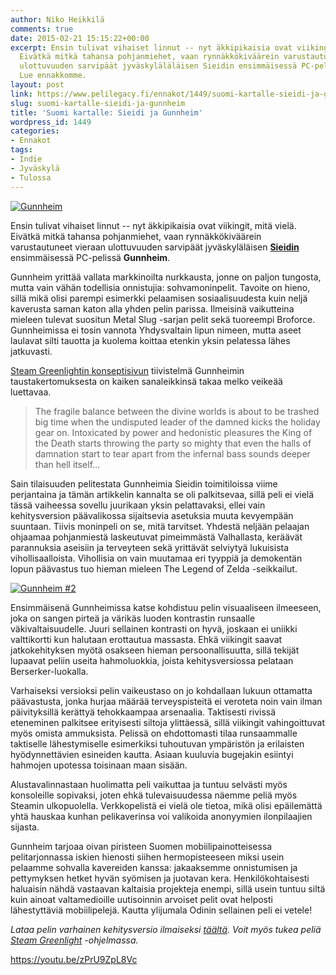 ```yaml
---
author: Niko Heikkilä
comments: true
date: 2015-02-21 15:15:22+00:00
excerpt: Ensin tulivat vihaiset linnut -- nyt äkkipikaisia ovat viikingit, mitä vielä.
  Eivätkä mitkä tahansa pohjanmiehet, vaan rynnäkkökiväärein varustautuneet vieraan
  ulottuvuuden sarvipäät jyväskyläläläisen Sieidin ensimmäisessä PC-pelissä Gunnheim.
  Lue ennakkomme.
layout: post
link: https://www.pelilegacy.fi/ennakot/1449/suomi-kartalle-sieidi-ja-gunnheim
slug: suomi-kartalle-sieidi-ja-gunnheim
title: 'Suomi kartalle: Sieidi ja Gunnheim'
wordpress_id: 1449
categories:
- Ennakot
tags:
- Indie
- Jyväskylä
- Tulossa
---
```


[![Gunnheim](http://www.pelilegacy.fi/wp-content/uploads/2015/02/gunnheim-1050x408.jpg)](http://www.pelilegacy.fi/wp-content/uploads/2015/02/gunnheim.jpg)

Ensin tulivat vihaiset linnut -- nyt äkkipikaisia ovat viikingit, mitä vielä. Eivätkä mitkä tahansa pohjanmiehet, vaan rynnäkkökiväärein varustautuneet vieraan ulottuvuuden sarvipäät jyväskyläläisen [**Sieidin**](http://sieidi.com) ensimmäisessä PC-pelissä **Gunnheim**.

Gunnheim yrittää vallata markkinoilta nurkkausta, jonne on paljon tungosta, mutta vain vähän todellisia onnistujia: sohvamoninpelit. Tavoite on hieno, sillä mikä olisi parempi esimerkki pelaamisen sosiaalisuudesta kuin neljä kaverusta saman katon alla yhden pelin parissa. Ilmeisinä vaikutteina mieleen tulevat suositun Metal Slug -sarjan pelit sekä tuoreempi Broforce. Gunnheimissa ei tosin vannota Yhdysvaltain lipun nimeen, mutta aseet laulavat silti tauotta ja kuolema koittaa etenkin yksin pelatessa lähes jatkuvasti.

[Steam Greenlightin konseptisivun](http://steamcommunity.com/sharedfiles/filedetails/?id=387718309&searchtext=) tiivistelmä Gunnheimin taustakertomuksesta on kaiken sanaleikkinsä takaa melko veikeää luettavaa.



<blockquote>The fragile balance between the divine worlds is about to be trashed big time when the undisputed leader of the damned kicks the holiday gear on. Intoxicated by power and hedonistic pleasures the King of the Death starts throwing the party so mighty that even the halls of damnation start to tear apart from the infernal bass sounds deeper than hell itself…</blockquote>



Sain tilaisuuden pelitestata Gunnheimia Sieidin toimitiloissa viime perjantaina ja tämän artikkelin kannalta se oli palkitsevaa, sillä peli ei vielä tässä vaiheessa sovellu juurikaan yksin pelattavaksi, ellei vain kehitysversion päävalikossa sijaitsevia asetuksia muuta kevyempään suuntaan. Tiivis moninpeli on se, mitä tarvitset. Yhdestä neljään pelaajan ohjaamaa pohjanmiestä laskeutuvat pimeimmästä Valhallasta, keräävät parannuksia aseisiin ja terveyteen sekä yrittävät selviytyä lukuisista vihollisaalloista. Vihollisia on vain muutamaa eri tyyppiä ja demokentän lopun päävastus tuo hieman mieleen The Legend of Zelda -seikkailut.

[![Gunnheim #2](http://www.pelilegacy.fi/wp-content/uploads/2015/02/gunnheim-2-1050x591.jpg)](http://www.pelilegacy.fi/wp-content/uploads/2015/02/gunnheim-2.jpg)

Ensimmäisenä Gunnheimissa katse kohdistuu pelin visuaaliseen ilmeeseen, joka on sangen pirteä ja värikäs luoden kontrastin runsaalle väkivaltaisuudelle. Juuri sellainen kontrasti on hyvä, joskaan ei uniikki valttikortti kun halutaan erottautua massasta. Ehkä viikingit saavat jatkokehityksen myötä osakseen hieman persoonallisuutta, sillä tekijät lupaavat peliin useita hahmoluokkia, joista kehitysversiossa pelataan Berserker-luokalla.

Varhaiseksi versioksi pelin vaikeustaso on jo kohdallaan lukuun ottamatta päävastusta, jonka hurjaa määrää terveyspisteitä ei veroteta noin vain ilman päivityksillä kerättyä tehokkaampaa arsenaalia. Taktisesti rivissä eteneminen palkitsee erityisesti siltoja ylittäessä, sillä viikingit vahingoittuvat myös omista ammuksista. Pelissä on ehdottomasti tilaa runsaammalle taktiselle lähestymiselle esimerkiksi tuhoutuvan ympäristön ja erilaisten hyödynnettävien esineiden kautta. Asiaan kuuluvia bugejakin esiintyi hahmojen upotessa toisinaan maan sisään.

Alustavalinnastaan huolimatta peli vaikuttaa ja tuntuu selvästi myös konsoleille sopivaksi, joten ehkä tulevaisuudessa näemme peliä myös Steamin ulkopuolella. Verkkopelistä ei vielä ole tietoa, mikä olisi epäilemättä yhtä hauskaa kunhan pelikaverinsa voi valikoida anonyymien ilonpilaajien sijasta.

Gunnheim tarjoaa oivan piristeen Suomen mobiilipainotteisessa pelitarjonnassa iskien hienosti siihen hermopisteeseen miksi usein pelaamme sohvalla kavereiden kanssa: jakaaksemme onnistumisen ja pettymyksen hetket hyvän syömisen ja juotavan kera. Henkilökohtaisesti haluaisin nähdä vastaavan kaltaisia projekteja enempi, sillä usein tuntuu siltä kuin ainoat valtamedioille uutisoinnin arvoiset pelit ovat helposti lähestyttäviä mobiilipelejä. Kautta ylijumala Odinin sellainen peli ei vetele!

_Lataa pelin varhainen kehitysversio ilmaiseksi [täältä](http://sieidi.com/games/gunnheim/). Voit myös tukea peliä [Steam Greenlight](http://steamcommunity.com/sharedfiles/filedetails/?id=424320992) -ohjelmassa._

https://youtu.be/zPrU9ZpL8Vc

